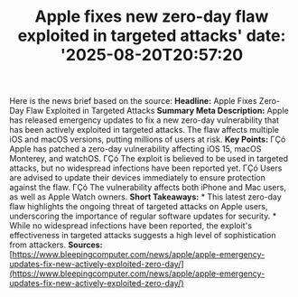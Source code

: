 ﻿---
title: "Apple fixes new zero-day flaw exploited in targeted attacks'
date: '2025-08-20T20:57:20"
category: "Markets"
summary: ""
slug: "apple fixes new zeroday flaw exploited in targeted attacks"
source_urls:
  - "https://www.bleepingcomputer.com/news/apple/apple-emergency-updates-fix-new-actively-exploited-zero-day/"
seo:
  title: "Apple fixes new zero-day flaw exploited in targeted attacks | Hash n Hedge'
  description: '"
  keywords: ["news", "markets", "brief"]
---
Here is the news brief based on the source:  **Headline:** Apple Fixes Zero-Day Flaw Exploited in Targeted Attacks  **Summary Meta Description:** Apple has released emergency updates to fix a new zero-day vulnerability that has been actively exploited in targeted attacks. The flaw affects multiple iOS and macOS versions, putting millions of users at risk.  **Key Points:**  ΓÇó Apple has patched a zero-day vulnerability affecting iOS 15, macOS Monterey, and watchOS. ΓÇó The exploit is believed to be used in targeted attacks, but no widespread infections have been reported yet. ΓÇó Users are advised to update their devices immediately to ensure protection against the flaw. ΓÇó The vulnerability affects both iPhone and Mac users, as well as Apple Watch owners.  **Short Takeaways:**  * This latest zero-day flaw highlights the ongoing threat of targeted attacks on Apple users, underscoring the importance of regular software updates for security. * While no widespread infections have been reported, the exploit's effectiveness in targeted attacks suggests a high level of sophistication from attackers.  **Sources:** [https://www.bleepingcomputer.com/news/apple/apple-emergency-updates-fix-new-actively-exploited-zero-day/](https://www.bleepingcomputer.com/news/apple/apple-emergency-updates-fix-new-actively-exploited-zero-day/) 

